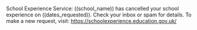 School Experience Service: ((school_name)) has cancelled your school experience on ((dates_requested)). Check your inbox or spam for details. To make a new request, visit: https://schoolexperience.education.gov.uk/